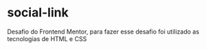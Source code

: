 # social-link
Desafio do Frontend Mentor, para fazer esse desafio foi utilizado as tecnologias de HTML e CSS

